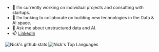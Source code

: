 - 🔭 I’m currently working on individual projects and consulting with startups.
- 👯 I’m looking to collaborate on building new technologies in the Data & AI space.
- 💬 Ask me about unstructured data and AI. 
- 📫 [LinkedIn](https://www.linkedin.com/in/nickaustinlee/)

![Nick's github stats](https://github-readme-stats.vercel.app/api?username=nickaustinlee&count_private=true&show_icons=true&theme=tokyonight&count_private=true)
![Nick's Top Languages](https://github-readme-stats.vercel.app/api/top-langs/?username=nickaustinlee&layout=compact&theme=tokyonight)
